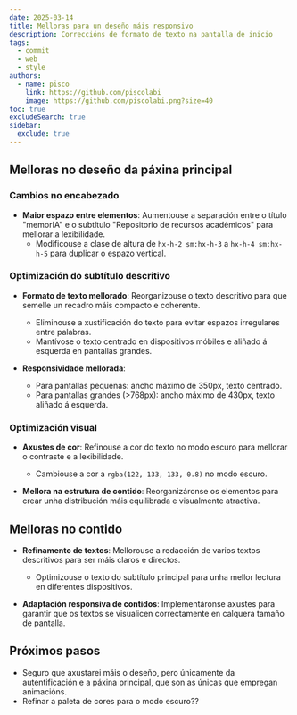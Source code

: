 ```yaml
---
date: 2025-03-14
title: Melloras para un deseño máis responsivo
description: Correccións de formato de texto na pantalla de inicio
tags:
  - commit
  - web
  - style
authors:
  - name: pisco
    link: https://github.com/piscolabi
    image: https://github.com/piscolabi.png?size=40
toc: true
excludeSearch: true
sidebar:
  exclude: true
---
```

## Melloras no deseño da páxina principal

### Cambios no encabezado

- **Maior espazo entre elementos**: Aumentouse a separación entre o título "memorIA" e o subtítulo "Repositorio de recursos académicos" para mellorar a lexibilidade.
  - Modificouse a clase de altura de `hx-h-2 sm:hx-h-3` a `hx-h-4 sm:hx-h-5` para duplicar o espazo vertical.

### Optimización do subtítulo descritivo

- **Formato de texto mellorado**: Reorganizouse o texto descritivo para que semelle un recadro máis compacto e coherente.
  - Eliminouse a xustificación do texto para evitar espazos irregulares entre palabras.
  - Mantívose o texto centrado en dispositivos móbiles e aliñado á esquerda en pantallas grandes.

- **Responsividade mellorada**:
  - Para pantallas pequenas: ancho máximo de 350px, texto centrado.
  - Para pantallas grandes (>768px): ancho máximo de 430px, texto aliñado á esquerda.

### Optimización visual

- **Axustes de cor**: Refinouse a cor do texto no modo escuro para mellorar o contraste e a lexibilidade.
  - Cambiouse a cor a `rgba(122, 133, 133, 0.8)` no modo escuro.

- **Mellora na estrutura de contido**: Reorganizáronse os elementos para crear unha distribución máis equilibrada e visualmente atractiva.

## Melloras no contido

- **Refinamento de textos**: Mellorouse a redacción de varios textos descritivos para ser máis claros e directos.
  - Optimizouse o texto do subtítulo principal para unha mellor lectura en diferentes dispositivos.

- **Adaptación responsiva de contidos**: Implementáronse axustes para garantir que os textos se visualicen correctamente en calquera tamaño de pantalla.

## Próximos pasos

- Seguro que axustarei máis o deseño, pero únicamente da autentificación e a páxina principal, que son as únicas que empregan animacións.
- Refinar a paleta de cores para o modo escuro??